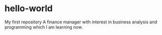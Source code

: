 # hello-world
My first repository
A finance manager with interest in business analysis and programming which I am learning now.
